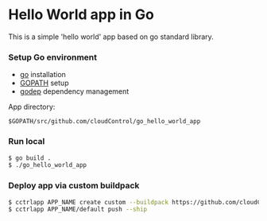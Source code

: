 # Hello World app in Go
This is a simple 'hello world' app based on go standard library.

### Setup Go environment
 
* [go](http://golang.org/doc/install) installation 
* [GOPATH](https://code.google.com/p/go-wiki/wiki/GOPATH) setup
* [godep](https://github.com/tools/godep) dependency management

App directory:

    $GOPATH/src/github.com/cloudControl/go_hello_world_app 

### Run local

~~~ bash
$ go build .
$ ./go_hello_world_app
~~~

### Deploy app via custom buildpack

~~~ bash
$ cctrlapp APP_NAME create custom --buildpack https://github.com/cloudControl/buildpack-go
$ cctrlapp APP_NAME/default push --ship
~~~

